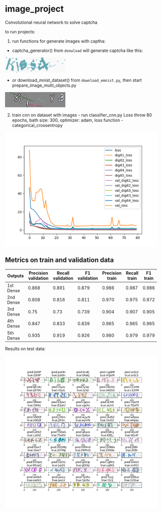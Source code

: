 # image_project

Convolutional neural network to solve captcha

to run projects:

1. run functions for generate images with captha:
- captcha_generator() from `donwload` will generate captcha like this:

![Captcha Image](examples/captchaExample_20_18_28_28_4.png)

- or download_mnist_dataset() from `download_emnist.py`, then start prepare_image_multi_objects.py

![Emnist Captcha Image](examples/emnistExample_8_16_1_34_3.png)


2. train cnn on dataset with images - run classifier_cnn.py
Loss throw 80 epochs, bath size: 300, optimizer: adam, loss function - categorical_crossentropy

![Loss throw 80 epochs](examples/loss_cnn.png)

## Metrics on train and validation data

| Outputs  | Precision validation| Recall validation| F1 validation | Precision train| Recall train| F1 train |
| ------------- | ------------- | ------------- |------------- |------------- | ------------- |------------- |
| 1st Dense| 0.868 | 0.891 |0.879 | 0.986| 0.987 | 0.986 |
| 2nd Dense| 0.808 | 0.816 |0.811 |0.970| 0.975 | 0.972|
| 3rd Dense| 0.75 |  0.73 | 0.739 | 0.904 | 0.907 | 0.905 |
| 4th Dense| 0.847 | 0.833 | 0.839 | 0.965 | 0.965 | 0.965 |
| 5th Dense| 0.935 | 0.919 | 0.926 | 0.980 | 0.979 | 0.979 |

Results on test data:

![Loss throw 80 epochs](examples/last.png)

